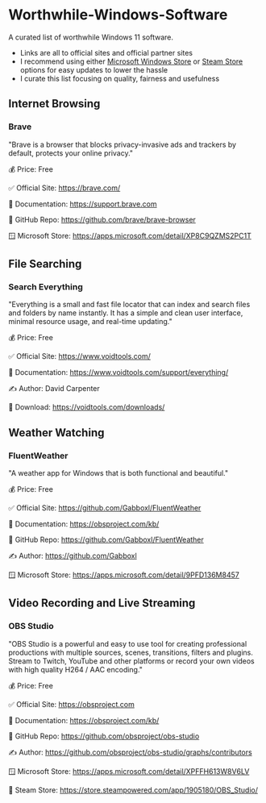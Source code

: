 # Worthwhile-Windows-Software
A curated list of worthwhile Windows 11 software.

- Links are all to official sites and official partner sites
- I recommend using either [Microsoft Windows Store](https://apps.microsoft.com/home) or [Steam Store](https://store.steampowered.com/software) options for easy updates to lower the hassle
- I curate this list focusing on quality, fairness and usefulness

## Internet Browsing

### Brave

"Brave is a browser that blocks privacy-invasive ads and trackers by default, protects your online privacy."

💰 Price: Free

✅ Official Site: https://brave.com/

📖 Documentation: https://support.brave.com

📝 GitHub Repo: https://github.com/brave/brave-browser

🪟 Microsoft Store: https://apps.microsoft.com/detail/XP8C9QZMS2PC1T

## File Searching

### Search Everything

"Everything is a small and fast file locator that can index and search files and folders by name instantly. It has a simple and clean user interface, minimal resource usage, and real-time updating."

💰 Price: Free

✅ Official Site: https://www.voidtools.com/

📖 Documentation: https://www.voidtools.com/support/everything/

✍️ Author: David Carpenter

🔽 Download: https://voidtools.com/downloads/

## Weather Watching

### FluentWeather

"A weather app for Windows that is both functional and beautiful."

💰 Price: Free

✅ Official Site: https://github.com/Gabboxl/FluentWeather

📖 Documentation: https://obsproject.com/kb/

📝 GitHub Repo: https://github.com/Gabboxl/FluentWeather

✍️ Author: https://github.com/Gabboxl

🪟 Microsoft Store: https://apps.microsoft.com/detail/9PFD136M8457

## Video Recording and Live Streaming

### OBS Studio

"OBS Studio is a powerful and easy to use tool for creating professional productions with multiple sources, scenes, transitions, filters and plugins. Stream to Twitch, YouTube and other platforms or record your own videos with high quality H264 / AAC encoding."

💰 Price: Free

✅ Official Site: https://obsproject.com

📖 Documentation: https://obsproject.com/kb/

📝 GitHub Repo: https://github.com/obsproject/obs-studio

✍️ Author: https://github.com/obsproject/obs-studio/graphs/contributors

🪟 Microsoft Store: https://apps.microsoft.com/detail/XPFFH613W8V6LV

🚂 Steam Store: https://store.steampowered.com/app/1905180/OBS_Studio/

